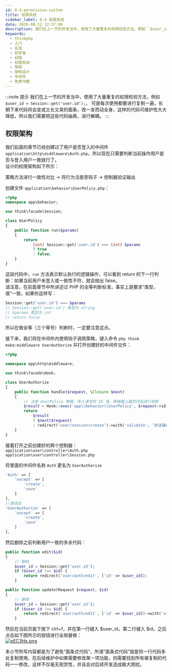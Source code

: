 ```yaml
---
id: 8-4-permission-system
title: 权限系统
sidebar_label: 8.4 权限系统
date: 2020-08-12 12:57:00
description: 我们在上一节的开发当中，使用了大量重复的权限检验方法，例如 `$user_id = Session::get('user.id');`，可是每次使用都要进行复制一遍，长期下来代码将会变成又长又臭的面条，改一发而动全身，这样的代码可维护性大大降低，所以我们需要把这些代码抽离，进行解耦。
keywords:
  - thinkphp
  - 入门
  - 实战
  - 初学者
  - 权限
  - 权限系统
  - 架构
  - 架构设计
  - 中间件
  - 免费书籍
---
```


:::note 提示
我们在上一节的开发当中，使用了大量重复的权限检验方法，例如 `$user_id = Session::get('user.id');`，
可是每次使用都要进行复制一遍，长期下来代码将会变成又长又臭的面条，改一发而动全身，这样的代码可维护性大大降低，所以我们需要把这些代码抽离，进行解耦。
:::

## 权限架构

我们前面的章节已经创建过了用户是否登入的中间件 `application\http\middleware\Auth.php`，所以现在只需要判断当前操作用户是否与登入用户一致就行了。  
设计的权限架构如下所示：  

策略方法进行一致性对比 -> 将行为注册至钩子 -> 控制器验证输出  

创建文件 `application\behavior\UserPolicy.php`： 

~~~php title="application\behavior\UserPolicy.php"
<?php
namespace app\behavior;

use think\facade\Session;

class UserPolicy 
{
    public function run($params)
    {
        return
            (int) Session::get('user.id') === (int) $params
            ? true
            : false;
    }
}
~~~

这段代码中，`run` 方法表示默认执行的逻辑操作，可以看到 return 的下一行判断：如果当前用户未登入或一致性不符，就会抛出 false。  
请注意，在前面章节中所讲述过 PHP 的全等判断标准，事实上是要求“类型，值”一致，如果你这样写：  

~~~php title="application\behavior\UserPolicy.php"
Session::get('user.id') === $params
// Session::get('user.id') 类型为 string
// $params 类型为 int
// return false
~~~

所以在做全等（三个等号）判断时，一定要注意这点。  

接下来，我们将在中间件内使用钩子调用策略，键入命令 `php think make:middleware UserAuthorize` 并打开创建好的中间件文件：  

~~~php title="application\http\middleware\UserAuthorize.php"
<?php

namespace app\http\middleware;

use think\facade\Hook;

class UserAuthorize
{
    public function handle($request, \Closure $next)
    {
        // 注册 UserPolicy 策略，传入请求的 ID 值，再根据上面的代码进行判断
        $result = Hook::exec('app\\behavior\\UserPolicy', $request->id);
        return
            $result
            ? $next($request)
            : redirect('user/session/create')->with('validate', '非法操作');
    }
}
~~~

接着打开之前创建好的两个控制器：  
`application\user\controller\Auth.php`  
`application\user\controller\Session.php`  

将里面的中间件名称 `Auth` 更名为 `UserAuthorize`  

~~~php title="Auth.php | Session.php"
'Auth' => [
    'except' => [
        'create',
        'save'
    ]
],
//更改后
'UserAuthorize' => [
    'except' => [
        'create',
        'save'
    ]
],
~~~

然后删除之前判断用户一致的多余代码：  

~~~php title="application\user\controller\Auth.php"
public function edit($id)
{
    // 删除
    $user_id = Session::get('user.id');
    if ($user_id !== $id) {
        return redirect('user/auth/edit', ['id' => $user_id]);
    }

public function update(Request $request, $id)
{
    // 删除
    $user_id = Session::get('user.id');
    if ($user_id !== $id) {
        return redirect('user/auth/edit', ['id' => $user_id])->with('validate', '非法操作');
    }
~~~

然后在当前页面下按下 ctrl+f，并在第一行键入 $user_id，第二行键入 $id，之后点击如下图所示的按钮进行全局替换：  
[![eEC3Hx.png](https://s2.ax1x.com/2019/07/24/eEC3Hx.png)](https://imgchr.com/i/eEC3Hx)

本小节所写内容都是为了避免“面条式代码”，所谓“面条式代码”就是将一行代码多处复制使用，在后续维护中如果需要修改某一项功能，则需要找到所有被复制的代码一一修改，这样不仅毫无观赏性，并且会对后续开发造成极大困扰。